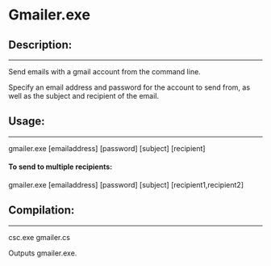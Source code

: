 # Gmailer.exe 


## Description:
------------
Send emails with a gmail account from the command line.

Specify an email address and password for the account to send from, as well as the subject and recipient of the email.

## Usage:
------
gmailer.exe [emailaddress] [password] [subject] [recipient]

#### To send to multiple recipients:
gmailer.exe [emailaddress] [password] [subject] [recipient1,recipient2]

## Compilation:
-------------
csc.exe gmailer.cs

Outputs gmailer.exe.
